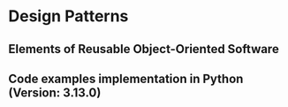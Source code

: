 # Design Patterns 
## Elements of Reusable Object-Oriented Software
## Code examples implementation in Python (Version: 3.13.0)
